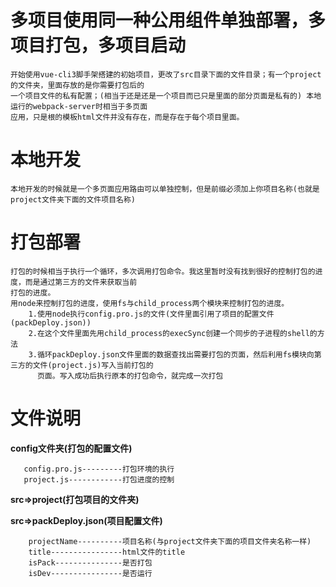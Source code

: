 # 多项目使用同一种公用组件单独部署，多项目打包，多项目启动
    开始使用vue-cli3脚手架搭建的初始项目，更改了src目录下面的文件目录；有一个project的文件夹，里面存放的是你需要打包后的
    一个项目文件的私有配置；(相当于还是还是一个项目而已只是里面的部分页面是私有的) 本地运行的webpack-server时相当于多页面
    应用，只是根的模板html文件并没有存在，而是存在于每个项目里面。

# 本地开发
    本地开发的时候就是一个多页面应用路由可以单独控制，但是前缀必须加上你项目名称(也就是project文件夹下面的文件项目名称)
# 打包部署
    打包的时候相当于执行一个循环，多次调用打包命令。我这里暂时没有找到很好的控制打包的进度，而是通过第三方的文件来获取当前
    打包的进度。
    用node来控制打包的进度，使用fs与child_process两个模块来控制打包的进度。
        1.使用node执行config.pro.js的文件(文件里面引用了项目的配置文件(packDeploy.json))
        2.在这个文件里面先用child_process的execSync创建一个同步的子进程的shell的方法
        3.循环packDeploy.json文件里面的数据查找出需要打包的页面，然后利用fs模块向第三方的文件(project.js)写入当前打包的
          页面。写入成功后执行原本的打包命令，就完成一次打包

# 文件说明
   **config文件夹(打包的配置文件)**
       
       config.pro.js---------打包环境的执行
       project.js------------打包进度的控制
   **src=>project(打包项目的文件夹)**
   
   **src=>packDeploy.json(项目配置文件)**
   
        projectName----------项目名称(与project文件夹下面的项目文件夹名称一样)
        title----------------html文件的title
        isPack---------------是否打包
        isDev----------------是否运行
